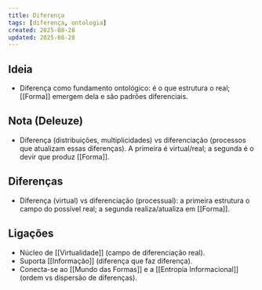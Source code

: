 ```yaml
---
title: Diferença
tags: [diferença, ontologia]
created: 2025-08-28
updated: 2025-08-28
---
```


## Ideia
- Diferença como fundamento ontológico: é o que estrutura o real; [[Forma]] emergem dela e são padrões diferenciais.

## Nota (Deleuze)
- Diferença (distribuições, multiplicidades) vs diferenciação (processos que atualizam essas diferenças). A primeira é virtual/real; a segunda é o devir que produz [[Forma]].

## Diferenças
- Diferença (virtual) vs diferenciação (processual): a primeira estrutura o campo do possível real; a segunda realiza/atualiza em [[Forma]].

## Ligações
- Núcleo de [[Virtualidade]] (campo de diferenciação real).
- Suporta [[Informação]] (diferença que faz diferença).
- Conecta-se ao [[Mundo das Formas]] e a [[Entropia Informacional]] (ordem vs dispersão de diferenças).
